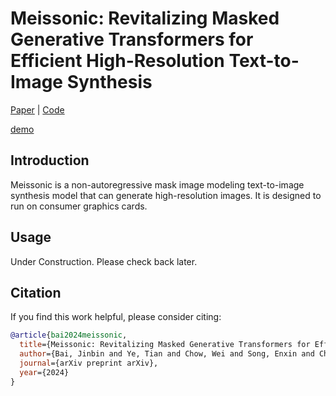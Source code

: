 # Meissonic: Revitalizing Masked Generative Transformers for Efficient High-Resolution Text-to-Image Synthesis

[Paper](https://arxiv.org/abs/) | [Code](https://github.com/viiika/Meissonic)


[demo](./assets/demos.pdf)

## Introduction
Meissonic is a non-autoregressive mask image modeling text-to-image synthesis model that can generate high-resolution images. It is designed to run on consumer graphics cards.

## Usage

Under Construction. Please check back later.

## Citation
If you find this work helpful, please consider citing:
```bibtex
@article{bai2024meissonic,
  title={Meissonic: Revitalizing Masked Generative Transformers for Efficient High-Resolution Text-to-Image Synthesis},
  author={Bai, Jinbin and Ye, Tian and Chow, Wei and Song, Enxin and Chen, Qing-Guo and Li, Xiangtai and Dong, Zhen and Zhu, Lei and Yan, Shuicheng},
  journal={arXiv preprint arXiv},
  year={2024}
}
```
